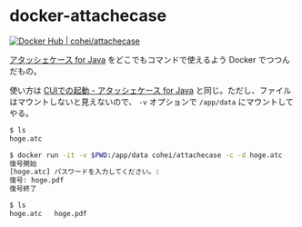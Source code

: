 # docker-attachecase

[![Docker Hub | cohei/attachecase](https://img.shields.io/badge/Docker%20Hub-cohei%2Fattachecase-blue?style=flat-square)](https://hub.docker.com/repository/docker/cohei/attachecase)

[アタッシェケース for Java](http://maruuofactory.life.coocan.jp/attachecase/) をどこでもコマンドで使えるよう Docker でつつんだもの。

使い方は [CUIでの起動 - アタッシェケース for Java](http://maruuofactory.life.coocan.jp/attachecase/#usage-cui) と同じ。ただし、ファイルはマウントしないと見えないので、 `-v` オプションで `/app/data` にマウントしてやる。

``` sh
$ ls
hoge.atc

$ docker run -it -v $PWD:/app/data cohei/attachecase -c -d hoge.atc
復号開始
[hoge.atc] パスワードを入力してください。:
復号: hoge.pdf
復号終了

$ ls
hoge.atc   hoge.pdf
```
